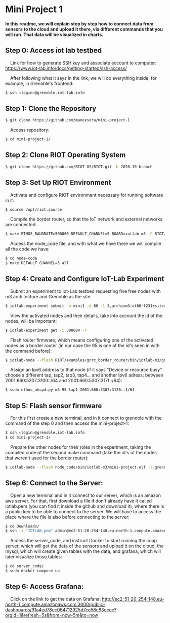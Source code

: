# Mini Project 1
#### In this readme, we will explain step by step how to connect data from sensors to the cloud and upload it there, via different commands that you will run. That data will be visualized in charts.

## Step 0: Access iot lab testbed

&nbsp;&nbsp;&nbsp;&nbsp;Link for how to generate SSH key and associate account to computer: https://www.iot-lab.info/docs/getting-started/ssh-access/

&nbsp;&nbsp;&nbsp;&nbsp;After following what it says in the link, we will do everything inside, for example, in Grenoble's frontend:

```bash
$ ssh <login>@grenoble.iot-lab.info
```
## Step 1: Clone the Repository

```bash
$ git clone https://github.com/manexsora/mini-project-1
```
&nbsp;&nbsp;&nbsp;&nbsp;Access repository:
```bash
$ cd mini-project-1/
```

## Step 2: Clone RIOT Operating System
```bash
$ git clone https://github.com/RIOT-OS/RIOT.git -b 2020.10-branch
```

## Step 3: Set Up RIOT Environment
&nbsp;&nbsp;&nbsp;&nbsp;Activate and configure RIOT environment necessary for running software in it:
```bash
$ source /opt/riot.source
```
&nbsp;&nbsp;&nbsp;&nbsp;Compile the border router, so that the IoT network and external networks are connected:
```bash
$ make ETHOS_BAUDRATE=500000 DEFAULT_CHANNEL=5 BOARD=iotlab-m3 -C RIOT/examples/gnrc_border_router clean all
```
&nbsp;&nbsp;&nbsp;&nbsp;Access the node_code file, and with what we have there we will compile all the code we have:
```bash
$ cd node-code
$ make DEFAULT_CHANNEL=5 all
```

## Step 4: Create and Configure IoT-Lab Experiment
&nbsp;&nbsp;&nbsp;&nbsp;Submit an experiment to Iot-Lab testbed requesting five free nodes with m3 architecture and Grenoble as the site.
```bash
$ iotlab-experiment submit -n mini1 -d 60 -l 3,archi=m3:at86rf231+site=grenoble
```
&nbsp;&nbsp;&nbsp;&nbsp;View the activated nodes and their details, take into account the id of the nodes, will be important:
```bash
$ iotlab-experiment get -i 388084 -r
```
&nbsp;&nbsp;&nbsp;&nbsp;Flash router firmware, which means configuring one of the activated nodes as a border router (in our case the 95 is one of the id's seen in with the command before):
```bash
$ iotlab-node --flash RIOT/examples/gnrc_border_router/bin/iotlab-m3/gnrc_border_router.elf -l grenoble,m3,95
```
&nbsp;&nbsp;&nbsp;&nbsp;Assign an Ipv6 address to that node (if it says "Device or resource busy" choose a different tap; tap2, tap3, tap4... and another Ipv6 adress; between 2001:660:5307:3100::/64	and 2001:660:5307:317f::/64):
```bash
$ sudo ethos_uhcpd.py m3-95 tap1 2001:660:5307:3120::1/64
```
## Step 5: Flash sensor firmware
&nbsp;&nbsp;&nbsp;&nbsp;For this first create a new terminal, and in it connect to grenoble with the command of the step 0 and then access the mini-project-1:
```bash
$ ssh <login>@grenoble.iot-lab.info
$ cd mini-project-1/
```
&nbsp;&nbsp;&nbsp;&nbsp;Prepare the other nodes for their roles in the experiment, taking the compiled code of the second make command (take the id's of the nodes that weren't used for the border router):
```bash
$ iotlab-node --flash node_code/bin/iotlab-m3/mini-project.elf -l grenoble,m3,96+97
```
## Step 6: Connect to the Server:
&nbsp;&nbsp;&nbsp;&nbsp;Open a new terminal and in it connect to our server, which is an amazon aws server. For that, first download a file if don't already have it called iotlab.pem (you can find it inside the github and download it), where there is a public key to be able to connect to the server. We will have to access the place where the file is also before connecting to the server:
```bash
$ cd Downloads/
$ ssh -i "IOTLAB.pem" admin@ec2-51-20-254-148.eu-north-1.compute.amazonaws.com
```
&nbsp;&nbsp;&nbsp;&nbsp;Access the server_code, and instruct Docker to start running the coap server, which will get the data of the sensors and upload it on the cloud,  the mysql, which will create given tables with the data, and grafana, which will later visualize those tables:
```bash
$ cd server_code/
$ sudo docker compose up
```
## Step 6: Access Grafana:
&nbsp;&nbsp;&nbsp;&nbsp;Click on the link to get the data on Grafana: http://ec2-51-20-254-148.eu-north-1.compute.amazonaws.com:3000/public-dashboards/91a4ed78ec064712925d7cc58c83ecee?orgId=1&refresh=5s&from=now-5m&to=now
